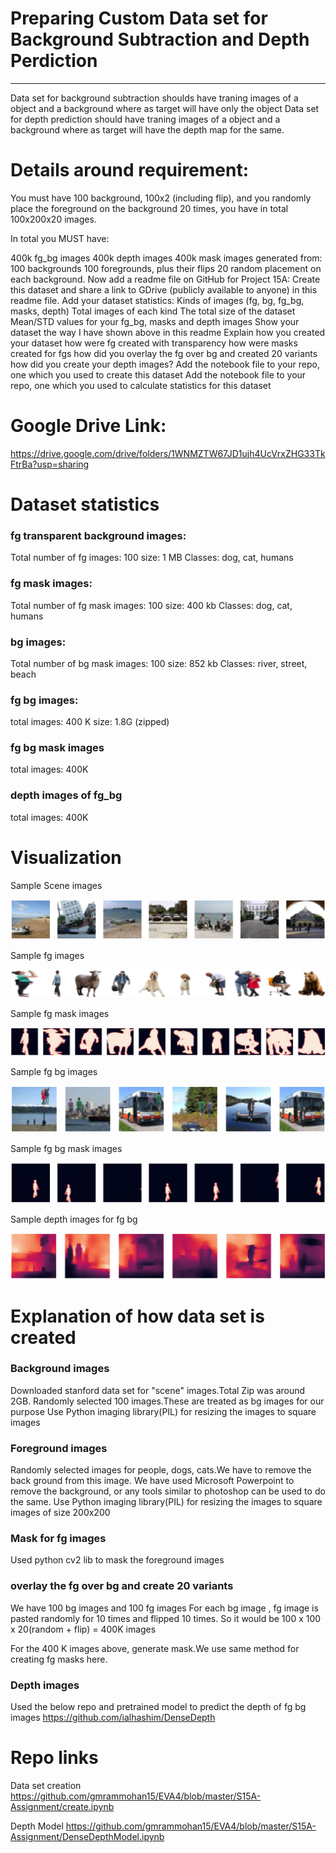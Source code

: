 # Preparing Custom Data set for Background Subtraction and Depth Perdiction
________
Data set for background subtraction shoulds have traning images of a object and a background where as target will have only the object Data set for depth prediction should have traning images of a object and a background where as target will have the depth map for the same.

# Details around requirement:
You must have 100 background, 100x2 (including flip), and you randomly place the foreground on the background 20 times, you have in total 100x200x20 images. 

In total you MUST have:

400k fg_bg images
400k depth images
400k mask images
generated from:
100 backgrounds
100 foregrounds, plus their flips
20 random placement on each background.
Now add a readme file on GitHub for Project 15A:
Create this dataset and share a link to GDrive (publicly available to anyone) in this readme file. 
Add your dataset statistics:
Kinds of images (fg, bg, fg_bg, masks, depth)
Total images of each kind
The total size of the dataset
Mean/STD values for your fg_bg, masks and depth images
Show your dataset the way I have shown above in this readme
Explain how you created your dataset
how were fg created with transparency
how were masks created for fgs
how did you overlay the fg over bg and created 20 variants
how did you create your depth images? 
Add the notebook file to your repo, one which you used to create this dataset
Add the notebook file to your repo, one which you used to calculate statistics for this dataset



# Google Drive Link:
https://drive.google.com/drive/folders/1WNMZTW67JD1ujh4UcVrxZHG33TkFtrBa?usp=sharing


# Dataset statistics
### fg transparent background images: 
Total number of fg images: 100
size: 1 MB
Classes: dog, cat, humans

### fg mask images: 
Total number of fg mask images: 100
size: 400 kb
Classes: dog, cat, humans

### bg images:
Total number of bg mask images: 100
size: 852 kb
Classes: river, street, beach

### fg bg images:
total images: 400 K
size: 1.8G (zipped)

### fg bg mask images
total images: 400K

### depth images of fg_bg
total images: 400K

# Visualization

Sample Scene images

![image](https://github.com/gmrammohan15/EVA4/blob/master/S15A-Assignment/bg_images_readme.png)

Sample fg images

![image](https://github.com/gmrammohan15/EVA4/blob/master/S15A-Assignment/fg_transparent_readme.png)

Sample fg mask images

![image](https://github.com/gmrammohan15/EVA4/blob/master/S15A-Assignment/fg_mask_readme.png)

Sample fg bg images

![image](https://github.com/gmrammohan15/EVA4/blob/master/S15A-Assignment/fg_bg_readme.png)

Sample fg bg mask images

![image](https://github.com/gmrammohan15/EVA4/blob/master/S15A-Assignment/fg_bg_mask_readme.png)

Sample depth images for fg bg 

![image](https://github.com/gmrammohan15/EVA4/blob/master/S15A-Assignment/dd_model_output_readme.png)


# Explanation of how data set is created

### Background images
Downloaded stanford data set for "scene" images.Total Zip was around 2GB.
Randomly selected 100 images.These are treated as bg images for our purpose
Use Python imaging library(PIL) for resizing the images to square images

### Foreground images
Randomly selected images for people, dogs, cats.We have to remove the back ground from this image. We have used Microsoft Powerpoint to remove the background, or any tools similar to photoshop can be used to do the same.
Use Python imaging library(PIL) for resizing the images to square images of size 200x200

### Mask for fg images
Used python cv2 lib to mask the foreground images


### overlay the fg over bg and create 20 variants
We have 100 bg images and 100 fg images
For each bg image , fg image is pasted randomly for 10 times and flipped 10 times.
So it would be 100 x 100 x 20(random + flip)  = 400K images

For the 400 K images above, generate mask.We use same method for creating fg masks here.

### Depth images
Used the below repo and pretrained model to predict the depth of fg bg images
https://github.com/ialhashim/DenseDepth


# Repo links
Data set creation
https://github.com/gmrammohan15/EVA4/blob/master/S15A-Assignment/create.ipynb

Depth Model
https://github.com/gmrammohan15/EVA4/blob/master/S15A-Assignment/DenseDepthModel.ipynb

